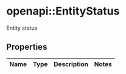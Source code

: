 # openapi::EntityStatus

Entity status

## Properties
Name | Type | Description | Notes
------------ | ------------- | ------------- | -------------



